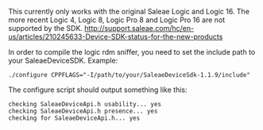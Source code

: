 This currently only works with the original Saleae Logic and Logic 16.
The more recent Logic 4, Logic 8, Logic Pro 8 and Logic Pro 16 are not supported by the SDK.
http://support.saleae.com/hc/en-us/articles/210245633-Device-SDK-status-for-the-new-products

In order to compile the logic rdm sniffer, you need to set the include path to your SaleaeDeviceSDK. Example:

```
./configure CPPFLAGS="-I/path/to/your/SaleaeDeviceSdk-1.1.9/include"
```

The configure script should output something like this:

```
checking SaleaeDeviceApi.h usability... yes
checking SaleaeDeviceApi.h presence... yes
checking for SaleaeDeviceApi.h... yes
```
